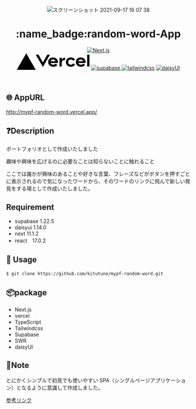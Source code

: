 <div align="center"><img  width="400" alt="スクリーンショット 2021-09-17 16 07 38" src="https://user-images.githubusercontent.com/79749395/133740491-62d062ee-0617-4d62-b7ba-0afbb5f3e54e.png">

<h1 align="center">:name_badge:random-word-App</h1>
<p align="center">
  <a href="https://nextjs.org/"><img  height="60px;" alt="Next.js" src="https://user-images.githubusercontent.com/79749395/134874833-815b63de-52fa-498f-9e2f-6fac39491cfd.png">
</a>
  <br>
  <a href="https://vercel.com/"><img src="./public/vercel.svg" height="45px;" /></a>
  <a href="https://supabase.io/"><img  height="45px;" alt="supabase" src="https://user-images.githubusercontent.com/79749395/134873985-ef52f30a-3293-463e-9587-39ebe2803305.png">
</a>
  <a href="https://tailwindcss.com/"><img  height="45px;" alt="tailwindcss" src="https://user-images.githubusercontent.com/79749395/134873014-9b6bf6cf-a738-4975-a444-85dc34c50815.png"></a>
  <a href="https://daisyui.com/"><img  height="45px;" alt="daisyUI" src="https://user-images.githubusercontent.com/79749395/134873269-ab3313ed-318d-43c9-aa8c-e29635a84df6.png"></a>
</p>
  <br>  </div>



## 🌐 AppURL
http://mypf-random-word.vercel.app/

## :question:Description

ポートフォリオとして作成いたしました

趣味や興味を広げるのに必要なことは知らないことに触れること

ここでは誰かが興味のあることや好きな言葉、フレーズなどがボタンを押すごとに表示されるので気になったワードから、そのワードのリンクに飛んで新しい発見をする場として作成いたしました。


## Requirement
- supabase 1.22.5
- daisyui 1.14.0
- next 11.1.2
- react　17.0.2
   

## 💬 Usage
~~~
$ git clone https://github.com/kitutune/mypf-random-word.git
~~~


## 📦package

- Next.js
- vercel
- TypeScript
- Tailwindcss
- Supabase
- SWR
- daisyUI

## :notebook:Note

とにかくシンプルで初見でも使いやすい SPA（シングルページアプリケーション）となるように意識して作成しました。

[参考リンク](https://gist.github.com/kitutune/6ab0549bdc63804dd117a0fa2a8d8f88#file-mypf-random-word-link-md)

  
